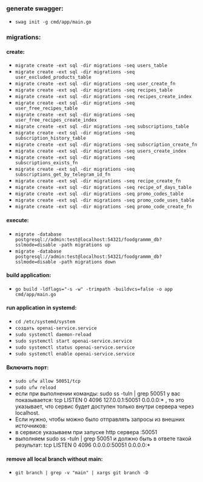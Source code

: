 ### generate swagger:
- `swag init -g cmd/app/main.go`

### migrations:

#### create:
- `migrate create -ext sql -dir migrations -seq users_table`
- `migrate create -ext sql -dir migrations -seq user_excluded_products_table`
- `migrate create -ext sql -dir migrations -seq user_create_fn`
- `migrate create -ext sql -dir migrations -seq recipes_table`
- `migrate create -ext sql -dir migrations -seq recipes_create_index`
- `migrate create -ext sql -dir migrations -seq user_free_recipes_table`
- `migrate create -ext sql -dir migrations -seq user_free_recipes_create_index`
- `migrate create -ext sql -dir migrations -seq subscriptions_table`
- `migrate create -ext sql -dir migrations -seq subscription_history_table`
- `migrate create -ext sql -dir migrations -seq subscription_create_fn`
- `migrate create -ext sql -dir migrations -seq users_create_index`
- `migrate create -ext sql -dir migrations -seq subscriptions_exists_fn`
- `migrate create -ext sql -dir migrations -seq subscriptions_get_by_telegram_id_fn`
- `migrate create -ext sql -dir migrations -seq recipe_create_fn`
- `migrate create -ext sql -dir migrations -seq recipe_of_days_table`
- `migrate create -ext sql -dir migrations -seq promo_codes_table`
- `migrate create -ext sql -dir migrations -seq promo_code_uses_table`
- `migrate create -ext sql -dir migrations -seq promo_code_create_fn`

#### execute:
- `migrate -database postgresql://admin:test@localhost:54321/foodgrammm_db?sslmode=disable -path migrations up`
- `migrate -database postgresql://admin:test@localhost:54321/foodgrammm_db?sslmode=disable -path migrations down`

#### build application:
- `go build -ldflags="-s -w" -trimpath -buildvcs=false -o app cmd/app/main.go`

#### run application in systemd:
- `cd /etc/systemd/system`
- `создать openai-service.service`
- `sudo systemctl daemon-reload`
- `sudo systemctl start openai-service.service`
- `sudo systemctl status openai-service.service`
- `sudo systemctl enable openai-service.service`

#### Включить порт:
- `sudo ufw allow 50051/tcp`
- `sudo ufw reload`
- если при выполнении команды: sudo ss -tuln | grep 50051 у вас показывается:
tcp    LISTEN  0       4096         127.0.0.1:50051        0.0.0.0:*
, то это указывает, что сервис будет доступен только внутри сервера через localhost. 
- Если нужно, чтобы можно было отправлять запросы из внешних источников:
- в сервисе указываем при запуске http сервера :50051
- выполняем sudo ss -tuln | grep 50051 и должно быть в ответе такой результат:
  tcp    LISTEN  0       4096           0.0.0.0:50051        0.0.0.0:*

#### remove all local branch without main:
- `git branch | grep -v "main" | xargs git branch -D`